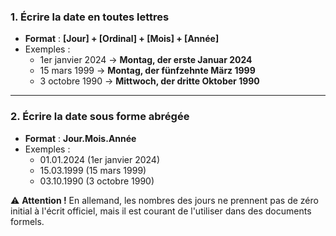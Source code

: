 ### **1. Écrire la date en toutes lettres**

- **Format** : **[Jour] + [Ordinal] + [Mois] + [Année]**
- Exemples :
    - 1er janvier 2024 → **Montag, der erste Januar 2024**
    - 15 mars 1999 → **Montag, der fünfzehnte März 1999**
    - 3 octobre 1990 → **Mittwoch, der dritte Oktober 1990**

---

### **2. Écrire la date sous forme abrégée**

- **Format** : **Jour.Mois.Année**
- Exemples :
    - 01.01.2024 (1er janvier 2024)
    - 15.03.1999 (15 mars 1999)
    - 03.10.1990 (3 octobre 1990)

⚠ **Attention !** En allemand, les nombres des jours ne prennent pas de zéro initial à l'écrit officiel, mais il est courant de l'utiliser dans des documents formels.
